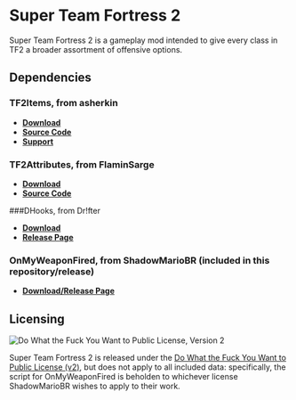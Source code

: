 # Super Team Fortress 2

Super Team Fortress 2 is a gameplay mod intended to give every class in
TF2 a broader assortment of offensive options.

## Dependencies

### TF2Items, from asherkin

* [**Download**](https://builds.limetech.io/?project=tf2items)
* [**Source Code**](https://github.com/asherkin/TF2Items)
* [**Support**](https://github.com/asherkin/TF2Items)

### TF2Attributes, from FlaminSarge

* [**Download**](https://github.com/FlaminSarge/tf2attributes/releases)
* [**Source Code**](https://github.com/FlaminSarge/tf2attributes)

###DHooks, from Dr!fter

* [**Download**](http://users.alliedmods.net/~drifter/builds/dhooks/)
* [**Release Page**](https://forums.alliedmods.net/showthread.php?t=180114)

### OnMyWeaponFired, from ShadowMarioBR (included in this repository/release)

* [**Download/Release Page**](https://forums.alliedmods.net/showthread.php?t=318376)

## Licensing

![Do What the Fuck You Want to Public License, Version 2](http://www.wtfpl.net/wp-content/uploads/2012/12/wtfpl-badge-1.png)

Super Team Fortress 2 is released under the [Do What the Fuck You Want to Public License (v2)](http://www.wtfpl.net/about/), but does not apply to all included data: specifically, the script for OnMyWeaponFired is beholden to whichever license ShadowMarioBR wishes to apply to their work.
